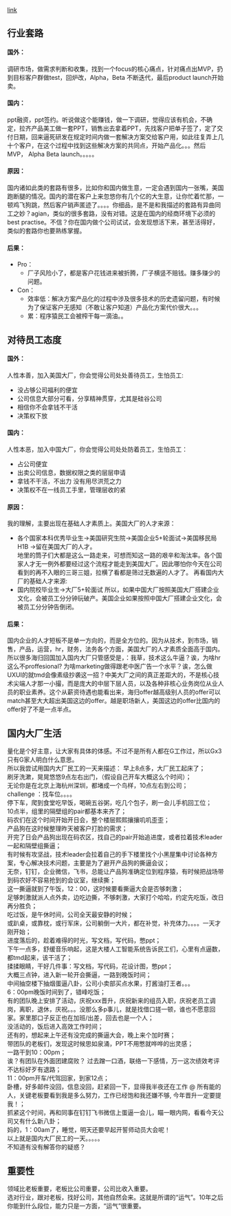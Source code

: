[link](https://www.1point3acres.com/bbs/thread-636033-1-1.html)

## 行业套路
#### 国外：
调研市场，做需求判断和收集，找到一个focus的核心痛点，针对痛点出MVP，扔到目标客户群做test，回炉改，Alpha，Beta 不断迭代，最后product launch开始卖。
#### 国内：
ppt融资，ppt签约。听说做这个能赚钱，做一下调研，觉得应该有机会，不确定，拉齐产品美工做一套PPT，销售出去拿着PPT，先找客户把单子签了，定了交付日期，回来逼死研发在规定时间内做一套解决方案交给客户用，如此往复弄上几十个客户，在这个过程中找到这些解决方案的共同点，开始产品化。。。然后MVP， Alpha Beta launch。。。。。
#### 原因：
国内诸如此类的套路有很多，比如你和国内做生意，一定会遇到国内一张嘴，美国跑断腿的情况。国内的潜在客户上来忽悠你有几个亿的大生意，让你忙着忙那，一顿鸡飞狗跳，然后客户销声匿迹了。。。。你细品，是不是和我描述的套路有异曲同工之妙？agian，类似的很多套路，没有对错。这是在国内的经商环境下必须的best practise。不信？你在国内做个公司试试，会发现想活下来，甚至活得好，类似的套路你也要熟练掌握。
#### 后果：
- Pro：
  - 厂子风险小了，都是客户花钱进来被折腾，厂子横竖不赔钱。赚多赚少的问题。
- Con：
  - 效率低：解决方案产品化的过程中涉及很多技术的历史遗留问题，有时候为了保证客户无感知（不敢让客户知道）产品化方案代价很大。。。
  - 累：程序猿民工会被榨干每一滴油。。

## 对待员工态度
#### 国外：
人性本善，加入美国大厂，你会觉得公司处处善待员工，生怕员工:
- 没占够公司福利的便宜 
- 公司信息大部分可看，分享精神贯穿，尤其是硅谷公司 
- 相信你不会拿钱不干活 
- 决策权下放
#### 国内：
人性本恶，加入中国大厂，你会觉得公司处处防着员工，生怕员工：
- 占公司便宜 
- 出卖公司信息，数据权限之类的层层申请 
- 拿钱不干活，不出力 没有用尽洪荒之力 
- 决策权不在一线员工手里，管理层收的紧
#### 原因：
我的理解，主要出现在基础人才素质上。美国大厂的人才来源：
- 各个国家本科优秀毕业生->美国研究生院->美国企业5+轮面试->美国移民局H1B ->留在美国大厂的人才。\
地里的筒子们大都是这么一路走来，可想而知这一路的艰辛和淘汰率。各个国家人才无一例外都要经过这个流程才能走到美国大厂。因此哪怕你今天在公司看到的再不入眼的三哥三姐，拉横了看都是筛过无数遍的人才了。
再看国内大厂的基础人才来源:
- 国内院校毕业生->大厂5+轮面试
所以，如果中国大厂按照美国大厂搭建企业文化，会被员工分分钟玩破产。美国企业如果按照中国大厂搭建企业文化，会被员工分分钟告倒闭。
#### 后果：
国内企业的人才短板不是单一方向的，而是全方位的。因为从技术，到市场，销售，产品，运营，hr，财务，法务各个方面，美国大厂的人才素质全面高于国内。所以很多海归回国加入国内大厂只管感受是，：我草，技术这么牛逼？诶，为啥hr这么不proffesional? 为啥marketing做得跟老中医广告一个水平？诶，怎么做UXUI的就tmd会像素级抄袭这一招？中美大厂之间的真正差距大的，不是核心技术尖端人才那一小撮，而是庞大的中层下层人员，以及各种非核心业务岗位从业人员的职业素养。这个从薪资待遇也能看出来，海归offer越高级别人员的offer可以match甚至大大超出美国这边的offer。越是职场新人，美国这边的offer比国内的offer好了不是一点半点。

## 国内大厂生活
量化是个好主意，让大家有具体的体感。不过不是所有人都在G工作过，所以Gx3只有G家人明白什么意思。\
所以我尝试用国内大厂民工的一天来描述：
早上8点多，大厂民工起床了；\
刷牙洗漱，晃晃悠悠9点左右出门，（假设自己开车大概这么个时间）；\
无论你是在北京上海杭州深圳，都堵成一个鸟样，10点左右到公司；\
challenge ：找车位。。。。\
停下车，爬到食堂吃早饭，喝碗五谷粥，吃几个包子，刷一会儿手机回工位；\
10点半，组里的隔壁组的pair都基本来齐了；\
码农们在这个时间开始开日会，整个楼层熙熙攘攘叽叽歪歪；\
产品狗在这时候整理昨天被客户打脸的需求；\
开完了日会产品狗出现在码农区，找自己的pair开始追进度，或者拉着技术leader一起和隔壁组撕逼；\
有时候有攻坚战，技术leader会拉着自己的手下楼里找个小黑屋集中讨论各种方案，专心解决技术问题，主要是为了避开产品狗的撕逼会议；\
无奈，钉钉，企业微信，飞书，总能让产品狗准确定位到程序猿，有时候把战场带到码农好不容易抢到的会议室，继续撕；\
这一撕逼就到了午饭，12：00，这时候要看撕逼大会是否够刺激；\
足够刺激就派人点外卖，边吃边撕，不够刺激，大家打个哈哈，约定先吃饭，改日再分胜负；\
吃过饭，是午休时间，公司全天最安静的时候；\
或趴桌，或靠枕，或行军床，公司躺倒一大片，都在补觉，补充体力。。。。一天才刚开始；\
进度落后的，趁着难得的时光，写文档，写代码，憋ppt；\
下午一点多，舒缓音乐响起，这是大楼人工智能系统告诉民工们，心里有点逼数，都tmd起来，该干活了；\
揉揉眼睛，干好几件事：写文档，写代码，花设计图，憋ppt；\
大概三点钟，进入新一轮开会撕逼，一路到晚饭时间；\
中间抽空楼下抽烟蛋逼八卦，公司小卖部买点水果，打酱油打王者。。。\
6：00pm晚饭时间到了，错峰吃饭；\
有的团队晚上安排了活动，庆祝xxx晋升，庆祝新来的组员入职，庆祝老员工调岗，离职，退休，庆祝。。。没那么多p事儿，就是找借口搓一顿，谁也不愿意回家。家里那口子反正也在加班/出差，回去也是一个人；\
没活动的，饭后进入高效工作时间；\
还有的，想起来上午还有没完成的撕逼大会，晚上来个加时赛；\
带团队的老板们，发现这时候思如泉涌，PPT不用憋就哗哗的出灵感；\
一路干到10：00pm；\
诶？有团队在外面团建腐败？ 过去蹭一口酒，联络一下感情，万一这次绩效考评不达标好歹有退路；\
11：00pm开车/代驾回家，到家12点；\
卧槽，好多邮件没回，信息没回，赶紧回一下，显得我半夜还在工作 @ 所有能的人，关键老板要看到我是多么努力，工作已经饱和我还嫌不够, 今年晋升一定要提我！；\
抓紧这个时间，再和同事在钉钉飞书微信上蛋逼一会儿，瞄一眼内网，看看今天公司又有什么新八卦；\
妈的，1：00am了，睡觉，明天还要早起开誓师动员大会呢！\
以上就是国内大厂民工的一天。。。。。\
不知道有没有解答你的疑惑？

## 重要性
领域比老板重要，老板比公司重要，公司比收入重要。\
选对行业，跟对老板，找好公司，其他自然会来。这就是所谓的“运气”。10年之后你能到什么段位，能力只是一方面，“运气”很重要。

